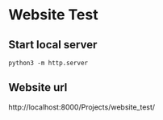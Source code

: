 # Website Test

## Start local server
```
python3 -m http.server
```

## Website url
http://localhost:8000/Projects/website_test/

